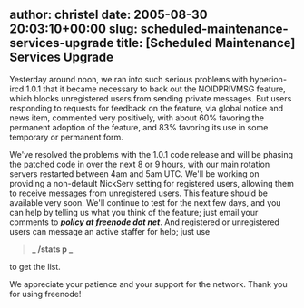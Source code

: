author: christel
date: 2005-08-30 20:03:10+00:00
slug: scheduled-maintenance-services-upgrade
title: [Scheduled Maintenance] Services Upgrade
---
Yesterday around noon, we ran into such serious problems with hyperion-ircd 1.0.1 that it became necessary to back out the NOIDPRIVMSG feature, which blocks unregistered users from sending private messages. But users responding to requests for feedback on the feature, via global notice and news item, commented very positively, with about 60% favoring the permanent adoption of the feature, and 83% favoring its use in some temporary or permanent form.

We've resolved the problems with the 1.0.1 code release and will be phasing the patched code in over the next 8 or 9 hours, with our main rotation servers restarted between 4am and 5am UTC. We'll be working on providing a non-default NickServ setting for registered users, allowing them to receive messages from unregistered users. This feature should be available very soon. We'll continue to test for the next few days, and you can help by telling us what you think of the feature; just email your comments to **_policy at freenode dot net_**. And registered or unregistered users can message an active staffer for help; just use

> **_   /stats p _**

to get the list.

We appreciate your patience and your support for the network. Thank you for using freenode!

